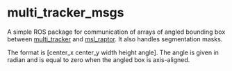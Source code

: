 # multi_tracker_msgs

A simple ROS package for communication of arrays of angled bounding box between [multi_tracker](https://github.com/tgieruc/multi_tracker) and [msl_raptor](https://github.com/tgieruc/msl_raptor). It also handles segmentation masks.

The format is [center_x center_y width height angle]. The angle is given in radian and is equal to zero when the angled box is axis-aligned.


